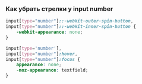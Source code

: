 ### Как убрать стрелки у input number

```scss
input[type="number"]::-webkit-outer-spin-button,
input[type="number"]::-webkit-inner-spin-button {
    -webkit-appearance: none; 
}

input[type='number'],
input[type="number"]:hover,
input[type="number"]:focus {
    appearance: none;
    -moz-appearance: textfield;
}
```

